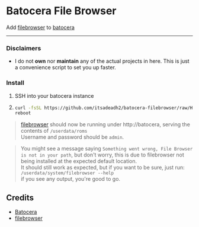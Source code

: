 # Batocera File Browser #

Add [filebrowser](https://github.com/filebrowser/filebrowser) to [batocera](https://batocera.org/)

---
### Disclaimers
- I do not **own** nor **maintain** any of the actual projects in here. This is just a convenience script to set you up faster.

### Install
1. SSH into your batocera instance
2.  ```bash
    curl -fsSL https://github.com/itsadeadh2/batocera-filebrowser/raw/HEAD/bin/filebrowser_batocera.sh | bash
    reboot
    ``` 
   
> [filebrowser](https://github.com/filebrowser/filebrowser) should now be running under http://batocera, serving the contents of `/userdata/roms`  
Username and password should be `admin`.

> You might see a message saying `Something went wrong, File Browser is not in your path`, but don't worry, this is due to filebrowser not being installed at the expected default location.  
  It should still work as expected, but if you want to be sure, just run:  
  `/userdata/system/filebrowser --help`  
  if you see any output, you're good to go.

## Credits
- [Batocera](https://batocera.org/)
- [filebrowser](https://github.com/filebrowser/filebrowser)
